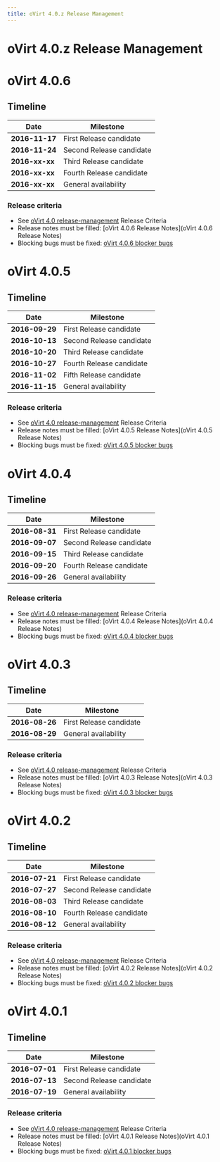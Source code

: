 ```yaml
---
title: oVirt 4.0.z Release Management
---
```


# oVirt 4.0.z Release Management

# oVirt 4.0.6

## Timeline

| Date           | Milestone                |
|----------------|--------------------------|
| **2016-11-17** | First Release candidate  |
| **2016-11-24** | Second Release candidate |
| **2016-xx-xx** | Third Release candidate  |
| **2016-xx-xx** | Fourth Release candidate |
| **2016-xx-xx** | General availability     |

### Release criteria

*   See [oVirt 4.0 release-management](/develop/release-management/releases/4.0/release-management/) Release Criteria
*   Release notes must be filled: [oVirt 4.0.6 Release Notes](oVirt 4.0.6 Release Notes)
*   Blocking bugs must be fixed: [oVirt 4.0.6 blocker bugs](https://bugzilla.redhat.com/buglist.cgi?classification=oVirt&f1=flagtypes.name&o1=substring&query_format=advanced&target_milestone=ovirt-4.0.6&v1=blocker)

# oVirt 4.0.5

## Timeline

| Date           | Milestone                |
|----------------|--------------------------|
| **2016-09-29** | First Release candidate  |
| **2016-10-13** | Second Release candidate |
| **2016-10-20** | Third Release candidate  |
| **2016-10-27** | Fourth Release candidate |
| **2016-11-02** | Fifth Release candidate  |
| **2016-11-15** | General availability     |

### Release criteria

*   See [oVirt 4.0 release-management](/develop/release-management/releases/4.0/release-management/) Release Criteria
*   Release notes must be filled: [oVirt 4.0.5 Release Notes](oVirt 4.0.5 Release Notes)
*   Blocking bugs must be fixed: [oVirt 4.0.5 blocker bugs](https://bugzilla.redhat.com/buglist.cgi?classification=oVirt&f1=flagtypes.name&o1=substring&query_format=advanced&target_milestone=ovirt-4.0.5&v1=blocker)



# oVirt 4.0.4

## Timeline

| Date           | Milestone                |
|----------------|--------------------------|
| **2016-08-31** | First Release candidate  |
| **2016-09-07** | Second Release candidate |
| **2016-09-15** | Third Release candidate  |
| **2016-09-20** | Fourth Release candidate |
| **2016-09-26** | General availability     |

### Release criteria

*   See [oVirt 4.0 release-management](/develop/release-management/releases/4.0/release-management/) Release Criteria
*   Release notes must be filled: [oVirt 4.0.4 Release Notes](oVirt 4.0.4 Release Notes)
*   Blocking bugs must be fixed: [oVirt 4.0.4 blocker bugs](https://bugzilla.redhat.com/buglist.cgi?classification=oVirt&f1=flagtypes.name&o1=substring&query_format=advanced&target_milestone=ovirt-4.0.4&v1=blocker)



# oVirt 4.0.3

## Timeline

| Date           | Milestone                |
|----------------|--------------------------|
| **2016-08-26** | First Release candidate  |
| **2016-08-29** | General availability     |

### Release criteria

*   See [oVirt 4.0 release-management](/develop/release-management/releases/4.0/release-management/) Release Criteria
*   Release notes must be filled: [oVirt 4.0.3 Release Notes](oVirt 4.0.3 Release Notes)
*   Blocking bugs must be fixed: [oVirt 4.0.3 blocker bugs](https://bugzilla.redhat.com/buglist.cgi?classification=oVirt&f1=flagtypes.name&o1=substring&query_format=advanced&target_milestone=ovirt-4.0.3&v1=blocker)



# oVirt 4.0.2

## Timeline

| Date           | Milestone                |
|----------------|--------------------------|
| **2016-07-21** | First Release candidate  |
| **2016-07-27** | Second Release candidate |
| **2016-08-03** | Third  Release candidate |
| **2016-08-10** | Fourth Release candidate |
| **2016-08-12** | General availability     |

### Release criteria

*   See [oVirt 4.0 release-management](/develop/release-management/releases/4.0/release-management/) Release Criteria
*   Release notes must be filled: [oVirt 4.0.2 Release Notes](oVirt 4.0.2 Release Notes)
*   Blocking bugs must be fixed: [oVirt 4.0.2 blocker bugs](https://bugzilla.redhat.com/buglist.cgi?classification=oVirt&f1=flagtypes.name&o1=substring&query_format=advanced&target_milestone=ovirt-4.0.2&v1=blocker)



# oVirt 4.0.1

## Timeline

| Date           | Milestone                |
|----------------|--------------------------|
| **2016-07-01** | First Release candidate  |
| **2016-07-13** | Second Release candidate |
| **2016-07-19** | General availability     |

### Release criteria

*   See [oVirt 4.0 release-management](/develop/release-management/releases/4.0/release-management/) Release Criteria
*   Release notes must be filled: [oVirt 4.0.1 Release Notes](oVirt 4.0.1 Release Notes)
*   Blocking bugs must be fixed: [oVirt 4.0.1 blocker bugs](https://bugzilla.redhat.com/buglist.cgi?classification=oVirt&f1=flagtypes.name&o1=substring&query_format=advanced&target_milestone=ovirt-4.0.1&v1=blocker)

